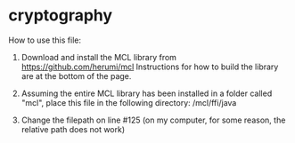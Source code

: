 # cryptography

How to use this file:

1. Download and install the MCL library from https://github.com/herumi/mcl
Instructions for how to build the library are at the bottom of the page.

2. Assuming the entire MCL library has been installed in a folder called "mcl",
place this file in the following directory: /mcl/ffi/java


3. Change the filepath on line #125 (on my computer, for some reason, the relative path does not work)






